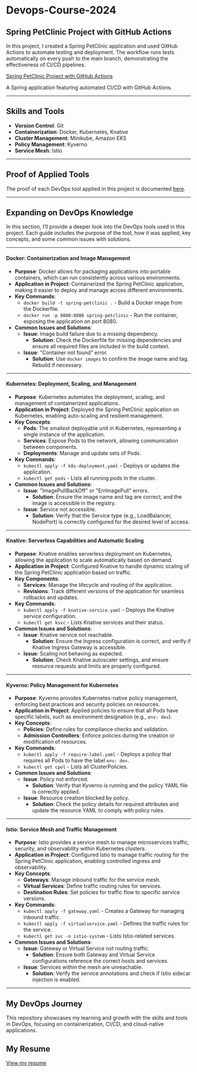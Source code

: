# Devops-Course-2024

## Spring PetClinic Project with GitHub Actions

In this project, I created a Spring PetClinic application and used GitHub Actions to automate testing and deployment. The workflow runs tests automatically on every push to the main branch, demonstrating the effectiveness of CI/CD pipelines.

[Spring PetClinic Project with GitHub Actions](https://github.com/BashirAhmed02/spring-petclinic-devops.git)

A Spring application featuring automated CI/CD with GitHub Actions.

---

## Skills and Tools
- **Version Control**: Git
- **Containerization**: Docker, Kubernetes, Knative
- **Cluster Management**: Minikube, Amazon EKS
- **Policy Management**: Kyverno
- **Service Mesh**: Istio

---
## Proof of Applied Tools

The proof of each DevOps tool applied in this project is documented [here](proof-of-concepts/proof.md).


---

## Expanding on DevOps Knowledge

In this section, I’ll provide a deeper look into the DevOps tools used in this project. Each guide includes the purpose of the tool, how it was applied, key concepts, and some common issues with solutions.

---

#### Docker: Containerization and Image Management
- **Purpose**: Docker allows for packaging applications into portable containers, which can run consistently across various environments.
- **Application in Project**: Containerized the Spring PetClinic application, making it easier to deploy and manage across different environments.
- **Key Commands**:
  - `docker build -t spring-petclinic .` - Build a Docker image from the Dockerfile.
  - `docker run -p 8080:8080 spring-petclinic` - Run the container, exposing the application on port 8080.
- **Common Issues and Solutions**:
  - **Issue**: Image build failure due to a missing dependency.
    - **Solution**: Check the Dockerfile for missing dependencies and ensure all required files are included in the build context.
  - **Issue**: "Container not found" error.
    - **Solution**: Use `docker images` to confirm the image name and tag. Rebuild if necessary.

---

#### Kubernetes: Deployment, Scaling, and Management
- **Purpose**: Kubernetes automates the deployment, scaling, and management of containerized applications.
- **Application in Project**: Deployed the Spring PetClinic application on Kubernetes, enabling auto-scaling and resilient management.
- **Key Concepts**:
  - **Pods**: The smallest deployable unit in Kubernetes, representing a single instance of the application.
  - **Services**: Expose Pods to the network, allowing communication between components.
  - **Deployments**: Manage and update sets of Pods.
- **Key Commands**:
  - `kubectl apply -f k8s-deployment.yaml` - Deploys or updates the application.
  - `kubectl get pods` - Lists all running pods in the cluster.
- **Common Issues and Solutions**:
  - **Issue**: "ImagePullBackOff" or "ErrImagePull" errors.
    - **Solution**: Ensure the image name and tag are correct, and the image is accessible in the registry.
  - **Issue**: Service not accessible.
    - **Solution**: Verify that the Service type (e.g., LoadBalancer, NodePort) is correctly configured for the desired level of access.

---

#### Knative: Serverless Capabilities and Automatic Scaling
- **Purpose**: Knative enables serverless deployment on Kubernetes, allowing the application to scale automatically based on demand.
- **Application in Project**: Configured Knative to handle dynamic scaling of the Spring PetClinic application based on traffic.
- **Key Components**:
  - **Services**: Manage the lifecycle and routing of the application.
  - **Revisions**: Track different versions of the application for seamless rollbacks and updates.
- **Key Commands**:
  - `kubectl apply -f knative-service.yaml` - Deploys the Knative service configuration.
  - `kubectl get ksvc` - Lists Knative services and their status.
- **Common Issues and Solutions**:
  - **Issue**: Knative service not reachable.
    - **Solution**: Ensure the Ingress configuration is correct, and verify if Knative Ingress Gateway is accessible.
  - **Issue**: Scaling not behaving as expected.
    - **Solution**: Check Knative autoscaler settings, and ensure resource requests and limits are properly configured.

---

#### Kyverno: Policy Management for Kubernetes
- **Purpose**: Kyverno provides Kubernetes-native policy management, enforcing best practices and security policies on resources.
- **Application in Project**: Applied policies to ensure that all Pods have specific labels, such as environment designation (e.g., `env: dev`).
- **Key Concepts**:
  - **Policies**: Define rules for compliance checks and validation.
  - **Admission Controllers**: Enforce policies during the creation or modification of resources.
- **Key Commands**:
  - `kubectl apply -f require-label.yaml` - Deploys a policy that requires all Pods to have the label `env: dev`.
  - `kubectl get cpol` - Lists all ClusterPolicies.
- **Common Issues and Solutions**:
  - **Issue**: Policy not enforced.
    - **Solution**: Verify that Kyverno is running and the policy YAML file is correctly applied.
  - **Issue**: Resource creation blocked by policy.
    - **Solution**: Check the policy details for required attributes and update the resource YAML to comply with policy rules.

---

#### Istio: Service Mesh and Traffic Management
- **Purpose**: Istio provides a service mesh to manage microservices traffic, security, and observability within Kubernetes clusters.
- **Application in Project**: Configured Istio to manage traffic routing for the Spring PetClinic application, enabling controlled ingress and observability.
- **Key Concepts**:
  - **Gateways**: Manage inbound traffic for the service mesh.
  - **Virtual Services**: Define traffic routing rules for services.
  - **Destination Rules**: Set policies for traffic flow to specific service versions.
- **Key Commands**:
  - `kubectl apply -f gateway.yaml` - Creates a Gateway for managing inbound traffic.
  - `kubectl apply -f virtualservice.yaml` - Defines the traffic rules for the service.
  - `kubectl get svc -n istio-system` - Lists Istio-related services.
- **Common Issues and Solutions**:
  - **Issue**: Gateway or Virtual Service not routing traffic.
    - **Solution**: Ensure both Gateway and Virtual Service configurations reference the correct hosts and services.
  - **Issue**: Services within the mesh are unreachable.
    - **Solution**: Verify the service annotations and check if Istio sidecar injection is enabled.

---

## My DevOps Journey

This repository showcases my learning and growth with the skills and tools in DevOps, focusing on containerization, CI/CD, and cloud-native applications.


## My Resume
[View my resume](Bashir_Ahmed_Resume.pdf)
